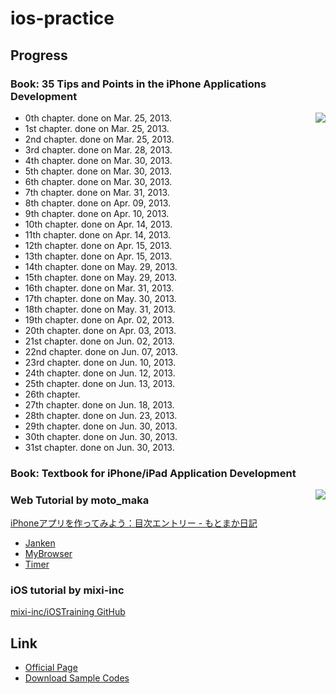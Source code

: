 ios-practice
============

## Progress

### Book: 35 Tips and Points in the iPhone Applications Development

<img align="right" src="http://www.shuwasystem.co.jp/products/7980img/3323/a.jpg"></img>

-  0th chapter. done on Mar. 25, 2013.
-  1st chapter. done on Mar. 25, 2013.
-  2nd chapter. done on Mar. 25, 2013.
-  3rd chapter. done on Mar. 28, 2013.
-  4th chapter. done on Mar. 30, 2013.
-  5th chapter. done on Mar. 30, 2013.
-  6th chapter. done on Mar. 30, 2013.
-  7th chapter. done on Mar. 31, 2013.
-  8th chapter. done on Apr. 09, 2013.
-  9th chapter. done on Apr. 10, 2013.
- 10th chapter. done on Apr. 14, 2013.
- 11th chapter. done on Apr. 14, 2013.
- 12th chapter. done on Apr. 15, 2013.
- 13th chapter. done on Apr. 15, 2013.
- 14th chapter. done on May. 29, 2013.
- 15th chapter. done on May. 29, 2013.
- 16th chapter. done on Mar. 31, 2013.
- 17th chapter. done on May. 30, 2013.
- 18th chapter. done on May. 31, 2013.
- 19th chapter. done on Apr. 02, 2013.
- 20th chapter. done on Apr. 03, 2013.
- 21st chapter. done on Jun. 02, 2013.
- 22nd chapter. done on Jun. 07, 2013.
- 23rd chapter. done on Jun. 10, 2013.
- 24th chapter. done on Jun. 12, 2013.
- 25th chapter. done on Jun. 13, 2013.
- 26th chapter.
- 27th chapter. done on Jun. 18, 2013.
- 28th chapter. done on Jun. 23, 2013.
- 29th chapter. done on Jun. 30, 2013.
- 30th chapter. done on Jun. 30, 2013.
- 31st chapter. done on Jun. 30, 2013.

### Book: Textbook for iPhone/iPad Application Development

<img align="right" src="http://ecx.images-amazon.com/images/I/51b4eb0%2BT5L._BO2,204,203,200_PIsitb-sticker-arrow-click,TopRight,35,-76_AA300_SH20_OU09_.jpg"></img>

### Web Tutorial by moto\_maka

[iPhoneアプリを作ってみよう：目次エントリー - もとまか日記](http://d.hatena.ne.jp/moto_maka/20081118/1226953067)

- [Janken](./Application/janken)
- [MyBrowser](./Application/MyBrowser)
- [Timer](./Application/Timer)

### iOS tutorial by mixi-inc

[mixi-inc/iOSTraining GitHub](https://github.com/mixi-inc/iOSTraining)

## Link

- [Official Page](http://www.shuwasystem.co.jp/products/7980html/3323.html)
- [Download Sample Codes](http://www.shuwasystem.co.jp/support/7980html/3323.html)
